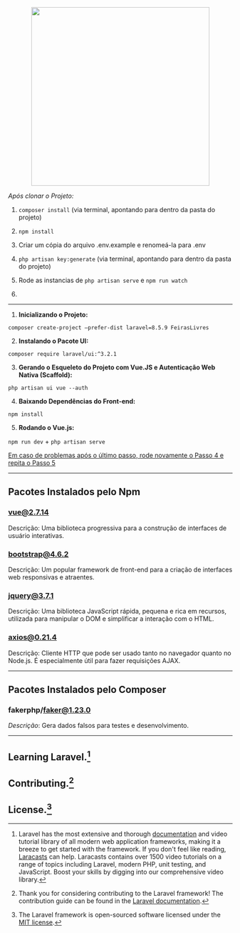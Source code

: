 <p align="center"><a href="https://laravel.com" target="_blank"><img src="https://raw.githubusercontent.com/laravel/art/master/logo-lockup/5%20SVG/2%20CMYK/1%20Full%20Color/laravel-logolockup-cmyk-red.svg" width="400"></a></p>

*Após clonar o Projeto:*
1. `composer install` (via terminal, apontando para dentro da pasta do projeto)
   
2. `npm install`

3. Criar um cópia do arquivo .env.example e renomeá-la para .env

4. `php artisan key:generate` (via terminal, apontando para dentro da pasta do projeto)

5. Rode as instancias de `php artisan serve` e `npm run watch`
6. 
---

1. **Inicializando o Projeto:**
   
`composer create-project –prefer-dist laravel=8.5.9 FeirasLivres`


2. **Instalando o Pacote UI:**
   
`composer require laravel/ui:^3.2.1`


3. **Gerando o Esqueleto do Projeto com Vue.JS e Autenticação Web Nativa (Scaffold):**
   
`php artisan ui vue --auth`


4. **Baixando Dependências do Front-end:**
   
`npm install`


5. **Rodando o Vue.js:**
   
`npm run dev` + `php artisan serve`

[Em caso de problemas após o último passo, rode novamente o Passo 4 e repita o Passo 5]()


---


## **Pacotes Instalados pelo Npm**

### **vue@2.7.14**
Descrição: Uma biblioteca progressiva para a construção de interfaces de usuário interativas.

### **bootstrap@4.6.2**
Descrição: Um popular framework de front-end para a criação de interfaces web responsivas e atraentes.

### **jquery@3.7.1**
Descrição: Uma biblioteca JavaScript rápida, pequena e rica em recursos, utilizada para manipular o DOM e simplificar a interação com o HTML.

### **axios@0.21.4**
Descrição: Cliente HTTP que pode ser usado tanto no navegador quanto no Node.js. É especialmente útil para fazer requisições AJAX.


---


## **Pacotes Instalados pelo Composer**

### **fakerphp/faker@1.23.0**
*Descrição*: Gera dados falsos para testes e desenvolvimento.


---


## Learning Laravel.[^1]
[^1]: Laravel has the most extensive and thorough [documentation](https://laravel.com/docs) and video tutorial library of all modern web application frameworks, making it a breeze to get started with the framework. If you don't feel like reading, [Laracasts](https://laracasts.com) can help. Laracasts contains over 1500 video tutorials on a range of topics including Laravel, modern PHP, unit testing, and JavaScript. Boost your skills by digging into our comprehensive video library.

## Contributing.[^2]
[^2]: Thank you for considering contributing to the Laravel framework! The contribution guide can be found in the [Laravel documentation](https://laravel.com/docs/contributions).

## License.[^3]
[^3]: The Laravel framework is open-sourced software licensed under the [MIT license](https://opensource.org/licenses/MIT).
